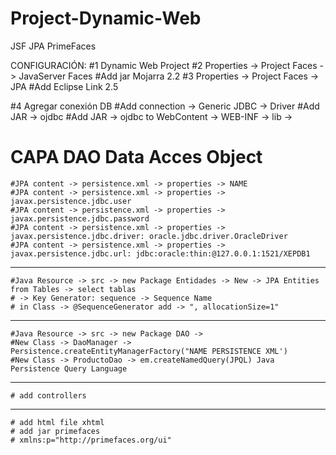 # Project-Dynamic-Web
JSF JPA PrimeFaces


CONFIGURACIÓN:
#1 Dynamic Web Project
#2 Properties -> Project Faces -> JavaServer Faces
	#Add jar Mojarra 2.2
#3 Properties -> Project Faces -> JPA
	#Add Eclipse Link 2.5

#4 Agregar conexión DB
	#Add connection -> Generic JDBC -> Driver
	#Add JAR -> ojdbc
	#Add JAR -> ojdbc to WebContent -> WEB-INF -> lib -> 

# CAPA DAO Data Acces Object
	#JPA content -> persistence.xml -> properties -> NAME
	#JPA content -> persistence.xml -> properties -> javax.persistence.jdbc.user
	#JPA content -> persistence.xml -> properties -> javax.persistence.jdbc.password
	#JPA content -> persistence.xml -> properties -> javax.persistence.jdbc.driver: oracle.jdbc.driver.OracleDriver
	#JPA content -> persistence.xml -> properties -> javax.persistence.jdbc.url: jdbc:oracle:thin:@127.0.0.1:1521/XEPDB1
---------------------------------------------------------------------------------------------------------------------------
	#Java Resource -> src -> new Package Entidades -> New -> JPA Entities from Tables -> select tablas
	# -> Key Generator: sequence -> Sequence Name
	# in Class -> @SequenceGenerator add -> ", allocationSize=1"

---------------------------------------------------------------------------------------------------------------------------
	#Java Resource -> src -> new Package DAO -> 
	#New Class -> DaoManager -> Persistence.createEntityManagerFactory("NAME PERSISTENCE XML')
	#New Class -> ProductoDao -> em.createNamedQuery(JPQL) Java Persistence Query Language

-------------------------------------------------------------------------------------------------------------------------	
	# add controllers
-------------------------------------------------------------------------------------------------------------------------	
	# add html file xhtml
	# add jar primefaces
	# xmlns:p="http://primefaces.org/ui"
	
	
	

	
	

